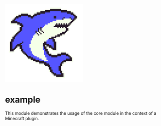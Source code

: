 ![Image](../files/SharkByte_Logo.png)

# example

This module demonstrates the usage of the core module in the context of a Minecraft plugin.

